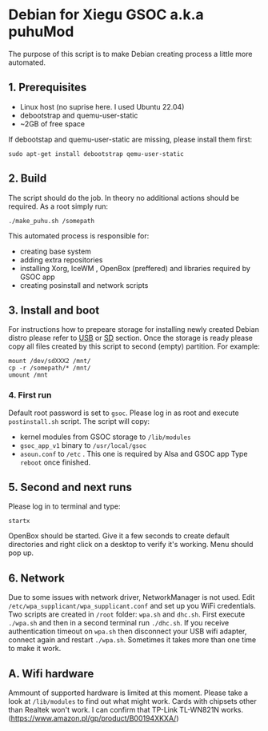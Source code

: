 # Debian for Xiegu GSOC a.k.a puhuMod

The purpose of this script is to make Debian creating process a little more
automated. 

## 1. Prerequisites
* Linux host (no suprise here. I used Ubuntu 22.04)
* debootstrap and quemu-user-static
* ~2GB of free space

If debootstap and quemu-user-static are missing, please install them first:

```
sudo apt-get install debootstrap qemu-user-static
```

## 2. Build

The script should do the job. In theory no additional actions should be required. 
As a root simply run:

```
./make_puhu.sh /somepath
```

This automated process is responsible for: 

* creating base system
* adding extra repositories
* installing Xorg, IceWM , OpenBox (preffered) and libraries required by GSOC app
* creating posinstall and network scripts

## 3. Install and boot

For instructions how to prepeare storage for installing newly created Debian 
distro please refer to [USB](../usb_boot) or [SD](../sdcard_boot) section.
Once the storage is ready please copy all files created by this script 
to second (empty) partition. For example:

```
mount /dev/sdXXX2 /mnt/
cp -r /somepath/* /mnt/
umount /mnt
```

### 4. First run

Default root password is set to `gsoc`. Please log in as root and execute
`postinstall.sh` script. The script will copy: 
* kernel modules from GSOC storage to `/lib/modules`
* `gsoc_app_v1` binary to `/usr/local/gsoc`
* `asoun.conf` to `/etc` . This one is required by Alsa and GSOC app
Type `reboot` once finished.

## 5. Second and next runs

Please log in to terminal and type:
```
startx
```
OpenBox should be started. Give it a few seconds to create default directories
and right click on a desktop to verify it's working. Menu should pop up.


## 6. Network

Due to some issues with network driver, NetworkManager is not used.
Edit `/etc/wpa_supplicant/wpa_supplicant.conf` and set up you WiFi credentials.
Two scripts are created in `/root` folder: `wpa.sh` and `dhc.sh`.
First execute `./wpa.sh` and then in a second terminal run `./dhc.sh`.
If you receive authentication timeout on `wpa.sh` then disconnect your USB
wifi adapter, connect again and restart `./wpa.sh`. Sometimes it takes more
than one time to make it work.


## A. Wifi hardware

Ammount of supported hardware is limited at this moment. Please take a look 
at `/lib/modules` to find out what might work. Cards with chipsets other than
Realtek won't work. I can confirm that TP-Link TL-WN821N works.
(https://www.amazon.pl/gp/product/B00194XKXA/)
